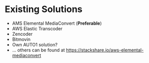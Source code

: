 # Existing Solutions

* AMS Elemental MediaConvert (**Preferable**)
* AWS Elastic Transcoder
* Zencoder
* Bitmovin
* Own AUTO1 solution?
* ... others can be found at https://stackshare.io/aws-elemental-mediaconvert